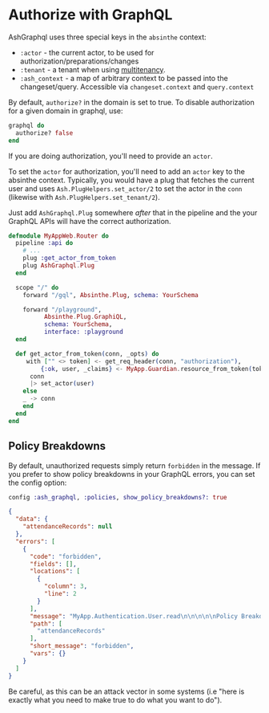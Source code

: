 # Authorize with GraphQL

AshGraphql uses three special keys in the `absinthe` context:

* `:actor` - the current actor, to be used for authorization/preparations/changes
* `:tenant` - a tenant when using [multitenancy](https://ash-hq.org/docs/guides/ash/latest/topics/multitenancy.md).
* `:ash_context` - a map of arbitrary context to be passed into the changeset/query. Accessible via `changeset.context` and `query.context`

By default, `authorize?` in the domain is set to true. To disable authorization for a given domain in graphql, use:

```elixir
graphql do
  authorize? false
end
```

If you are doing authorization, you'll need to provide an `actor`.

To set the `actor` for authorization, you'll need to add an `actor` key to the
absinthe context. Typically, you would have a plug that fetches the current user
and uses `Ash.PlugHelpers.set_actor/2` to set the actor in the `conn` (likewise
with `Ash.PlugHelpers.set_tenant/2`).

Just add `AshGraphql.Plug` somewhere _after_ that in the pipeline and the your
GraphQL APIs will have the correct authorization.

```elixir
defmodule MyAppWeb.Router do
  pipeline :api do
    # ...
    plug :get_actor_from_token
    plug AshGraphql.Plug
  end

  scope "/" do
    forward "/gql", Absinthe.Plug, schema: YourSchema

    forward "/playground",
          Absinthe.Plug.GraphiQL,
          schema: YourSchema,
          interface: :playground
  end

  def get_actor_from_token(conn, _opts) do
     with ["" <> token] <- get_req_header(conn, "authorization"),
         {:ok, user, _claims} <- MyApp.Guardian.resource_from_token(token) do
      conn
      |> set_actor(user)
    else
    _ -> conn
    end
  end
end
```

## Policy Breakdowns

By default, unauthorized requests simply return `forbidden` in the message. If you prefer to show policy breakdowns in your GraphQL errors, you can set the config option:

```elixir
config :ash_graphql, :policies, show_policy_breakdowns?: true
```

```json
{
  "data": {
    "attendanceRecords": null
  },
  "errors": [
    {
      "code": "forbidden",
      "fields": [],
      "locations": [
        {
          "column": 3,
          "line": 2
        }
      ],
      "message": "MyApp.Authentication.User.read\n\n\n\n\nPolicy Breakdown\n  Policy | ⛔:\n    forbid unless: actor is active | ✓ | ⬇    \n    authorize if: actor is Executive | ✘ | ⬇",
      "path": [
        "attendanceRecords"
      ],
      "short_message": "forbidden",
      "vars": {}
    }
  ]
}
```

Be careful, as this can be an attack vector in some systems (i.e "here is exactly what you need to make true to do what you want to do").
